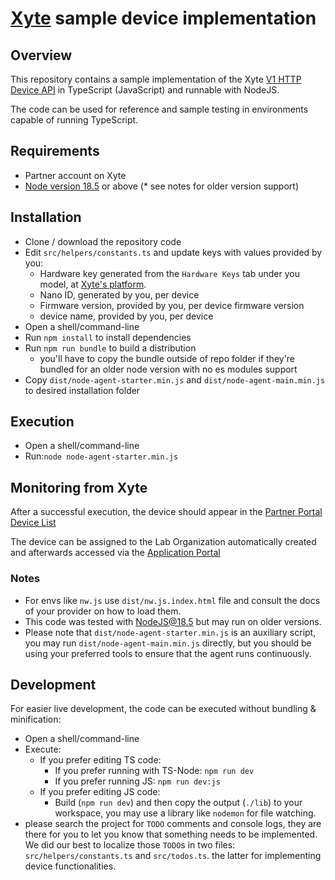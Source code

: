 # [Xyte](https://www.xyte.io/) sample device implementation

## Overview

This repository contains a sample implementation of the
Xyte [V1 HTTP Device API](https://dev.xyte.io/reference/api-endpoints-1) in TypeScript (JavaScript) and runnable with
NodeJS.

The code can be used for reference and sample testing in environments capable of running TypeScript.

## Requirements

* Partner account on Xyte
* [Node version 18.5](https://nodejs.org/en/blog/vulnerability/july-2022-security-releases/) or above (* see notes for older version support)

## Installation

* Clone / download the repository code
* Edit `src/helpers/constants.ts` and update keys with values provided by you:
  * Hardware key generated from the `Hardware Keys` tab under you model,
    at [Xyte's platform](https://partners.xyte.io/models).
  * Nano ID, generated by you, per device
  * Firmware version, provided by you, per device firmware version
  * device name, provided by you, per device
* Open a shell/command-line
* Run `npm install` to install dependencies
* Run `npm run bundle` to build a distribution
  * you'll have to copy the bundle outside of repo folder if they're bundled for an older node version with no es
    modules support
* Copy `dist/node-agent-starter.min.js` and `dist/node-agent-main.min.js` to desired installation folder

## Execution

* Open a shell/command-line
* Run:`node node-agent-starter.min.js`

## Monitoring from Xyte

After a successful execution, the device should appear in
the [Partner Portal Device List](https://partners.xyte.io/devices)

The device can be assigned to the Lab Organization automatically created and afterwards accessed via
the [Application Portal](https://app.xyte.io/)

### Notes

* For envs like `nw.js` use `dist/nw.js.index.html` file and consult the docs of your provider on how to load them.
* This code was tested with NodeJS@18.5 but may run on older versions.
* Please note that `dist/node-agent-starter.min.js` is an auxiliary script, you may run `dist/node-agent-main.min.js`
  directly, but you should be using your preferred tools to ensure that the agent runs continuously.

## Development

For easier live development, the code can be executed without bundling & minification:

* Open a shell/command-line
* Execute:
  * If you prefer editing TS code:
    * If you prefer running with TS-Node: `npm run dev`
    * If you prefer running JS: `npm run dev:js`
  * If you prefer editing JS code:
    * Build (`npm run dev`) and then copy the output (`./lib`) to your workspace, you may use a library like `nodemon` for file watching.
* please search the project for `TODO` comments and console logs, they are there for you to let you know that something
  needs to be implemented. We did our best to localize those `TODO`s in two files: `src/helpers/constants.ts`
  and `src/todos.ts`. the latter for implementing device functionalities. 